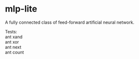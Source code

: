 # mlp-lite

A fully connected class of feed-forward artificial neural network. 


Tests:<br>
ant xand <br>
ant xor<br>
ant next<br>
ant count<br>

